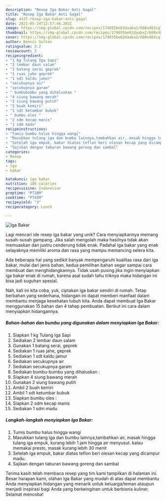 ```yaml
---
description: "Resep Iga Bakar Anti Gagal"
title: "Resep Iga Bakar Anti Gagal"
slug: 4437-resep-iga-bakar-anti-gagal
date: 2021-05-24T12:57:44.203Z
image: https://img-global.cpcdn.com/recipes/174655be62daaba2/680x482cq70/iga-bakar-foto-resep-utama.jpg
thumbnail: https://img-global.cpcdn.com/recipes/174655be62daaba2/680x482cq70/iga-bakar-foto-resep-utama.jpg
cover: https://img-global.cpcdn.com/recipes/174655be62daaba2/680x482cq70/iga-bakar-foto-resep-utama.jpg
author: Dennis Sutton
ratingvalue: 3.2
reviewcount: 3
recipeingredient:
- "1 kg Tulang Iga Sapi"
- "2 lembar daun salam"
- "1 batang serai geprek"
- "1 ruas jahe geprek"
- "1 sdt kaldu jamur"
- "secukupnya air"
- "secukupnya garam"
- " bumbubumbu yang dihaluskan "
- "4 siung bawang merah"
- "2 siung bawang putih"
- "2 buah kemiri"
- "1 sdt ketumbar bubuk"
- " bumbu oles "
- "2 sdm kecap manis"
- "1 sdm madu"
recipeinstructions:
- "Tumis bumbu halus hingga wangi"
- "Masukkan tulang iga dan bumbu lainnya,tambahkan air, masak hingga tulang iga empuk, kurang lebih 1 jam hingga air menyusut. kalau memakai presto, masak kurang lebih 30 menit"
- "Setelah iga empuk, bakar diatas teflon beri olesan kecap yang dicampur madu."
- "Sajikan dengan taburan bawang goreng dan sambal"
categories:
- Resep
tags:
- iga
- bakar

katakunci: iga bakar 
nutrition: 185 calories
recipecuisine: Indonesian
preptime: "PT18M"
cooktime: "PT45M"
recipeyield: "3"
recipecategory: Lunch

---
```



![Iga Bakar](https://img-global.cpcdn.com/recipes/174655be62daaba2/680x482cq70/iga-bakar-foto-resep-utama.jpg)

Lagi mencari ide resep iga bakar yang unik? Cara menyiapkannya memang susah-susah gampang. Jika salah mengolah maka hasilnya tidak akan memuaskan dan justru cenderung tidak enak. Padahal iga bakar yang enak selayaknya memiliki aroma dan rasa yang mampu memancing selera kita.



Ada beberapa hal yang sedikit banyak mempengaruhi kualitas rasa dari iga bakar, mulai dari jenis bahan, kedua pemilihan bahan segar sampai cara membuat dan menghidangkannya. Tidak usah pusing jika ingin menyiapkan iga bakar enak di rumah, karena asal sudah tahu triknya maka hidangan ini bisa jadi suguhan spesial.


Nah, kali ini kita coba, yuk, ciptakan iga bakar sendiri di rumah. Tetap berbahan yang sederhana, hidangan ini dapat memberi manfaat dalam membantu menjaga kesehatan tubuh kita. Anda dapat membuat Iga Bakar menggunakan 15 bahan dan 4 tahap pembuatan. Berikut ini cara dalam menyiapkan hidangannya.

<!--inarticleads1-->

##### Bahan-bahan dan bumbu yang digunakan dalam menyiapkan Iga Bakar:

1. Siapkan 1 kg Tulang Iga Sapi
1. Sediakan 2 lembar daun salam
1. Gunakan 1 batang serai, geprek
1. Sediakan 1 ruas jahe, geprek
1. Sediakan 1 sdt kaldu jamur
1. Sediakan secukupnya air
1. Sediakan secukupnya garam
1. Sediakan  bumbu-bumbu yang dihaluskan :
1. Siapkan 4 siung bawang merah
1. Gunakan 2 siung bawang putih
1. Ambil 2 buah kemiri
1. Ambil 1 sdt ketumbar bubuk
1. Siapkan  bumbu oles :
1. Siapkan 2 sdm kecap manis
1. Sediakan 1 sdm madu




<!--inarticleads2-->

##### Langkah-langkah menyiapkan Iga Bakar:

1. Tumis bumbu halus hingga wangi
1. Masukkan tulang iga dan bumbu lainnya,tambahkan air, masak hingga tulang iga empuk, kurang lebih 1 jam hingga air menyusut. kalau memakai presto, masak kurang lebih 30 menit
1. Setelah iga empuk, bakar diatas teflon beri olesan kecap yang dicampur madu.
1. Sajikan dengan taburan bawang goreng dan sambal




Terima kasih telah membaca resep yang tim kami tampilkan di halaman ini. Besar harapan kami, olahan Iga Bakar yang mudah di atas dapat membantu Anda menyiapkan hidangan yang menarik untuk keluarga/teman ataupun menjadi inspirasi bagi Anda yang berkeinginan untuk berbisnis kuliner. Selamat mencoba!
